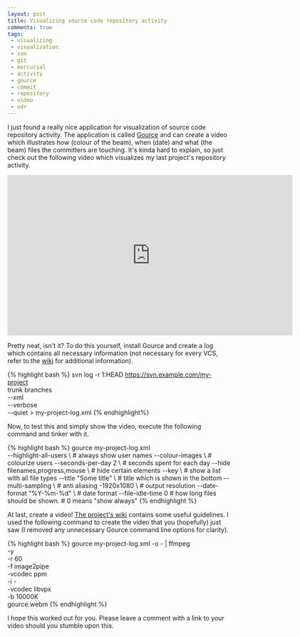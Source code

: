 ```yaml
---
layout: post
title: Visualizing source code repository activity
comments: true
tags:
 - visualizing
 - visualization
 - svn
 - git
 - mercurial
 - activity
 - gource
 - commit
 - repository
 - video
 - odr
---
```


I just found a really nice application for visualization of source code repository
activity. The application is called [Gource](http://code.google.com/p/gource/)
and can create a video which illustrates how (colour of
the beam), when (date) and what (the beam) files the committers are touching.
It's kinda hard to explain, so just check out the following video which visualizes
my last project's repository activity.

<iframe width="640" height="360" src="http://www.youtube.com/embed/_4HZUAKt-kc?rel=0" frameborder="0" allowfullscreen></iframe>

Pretty neat, isn't it? To do this yourself, install Gource and create a log which contains
all necessary information (not necessary for every VCS, refer to the
[wiki](http://code.google.com/p/gource/w/list) for additional information).


{% highlight bash %}
svn log -r 1:HEAD https://svn.example.com/my-project \
    trunk branches \
    --xml \
    --verbose \
    --quiet > my-project-log.xml
{% endhighlight%}


Now, to test this and simply show the video, execute the following command
and tinker with it.


{% highlight bash %}
gource my-project-log.xml \
    --highlight-all-users \            # always show user names
    --colour-images \                  # colourize users
    --seconds-per-day 2 \              # seconds spent for each day
    --hide filenames,progress,mouse \  # hide certain elements
    --key \                            # show a list with all file types
    --title "Some title" \             # title which is shown in the bottom
    --multi-sampling \                 # anti aliasing
    -1920x1080 \                       # output resolution
    --date-format "%Y-%m-%d" \         # date format
    --file-idle-time 0                 # how long files should be shown.
                                       # 0 means "show always"
{% endhighlight %}


At last, create a video! [The project's wiki](http://code.google.com/p/gource/wiki/Videos)
contains some useful guidelines. I used the following command to create the
video that you (hopefully) just saw (I removed any
unnecessary Gource command line options for clarity).


{% highlight bash %}
gource my-project-log.xml -o - | ffmpeg \
    -y \
    -r 60 \
    -f image2pipe \
    -vcodec ppm \
    -i - \
    -vcodec libvpx \
    -b 10000K \
    gource.webm
{% endhighlight %}


I hope this worked out for you. Please leave a comment with a link to your
video should you stumble upon this.
